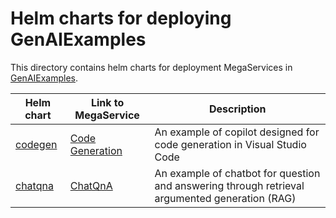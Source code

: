 # Helm charts for deploying GenAIExamples

This directory contains helm charts for deployment MegaServices in [GenAIExamples](https://github.com/opea-project/GenAIExamples).

| Helm chart           | Link to MegaService                                                                | Description                                                                                    |
| -------------------- | ---------------------------------------------------------------------------------- | ---------------------------------------------------------------------------------------------- |
| [codegen](./codegen) | [Code Generation](https://github.com/opea-project/GenAIExamples/tree/main/CodeGen) | An example of copilot designed for code generation in Visual Studio Code                       |
| [chatqna](./chatqna) | [ChatQnA](https://github.com/opea-project/GenAIExamples/blob/main/ChatQnA)         | An example of chatbot for question and answering through retrieval argumented generation (RAG) |
